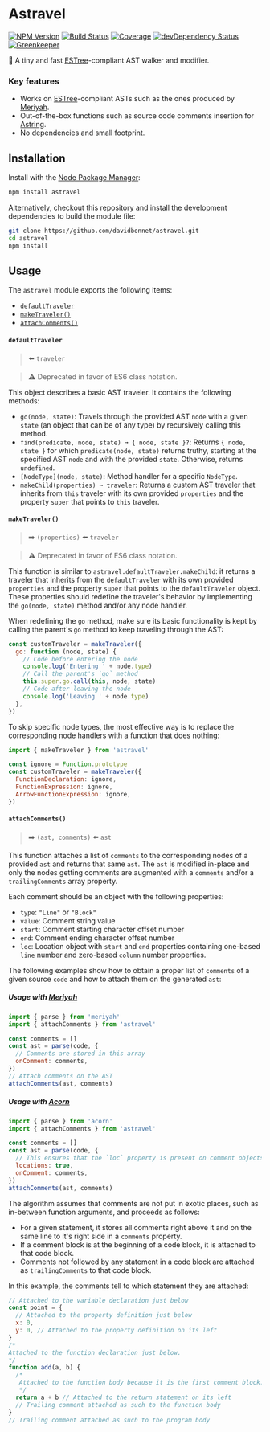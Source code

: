 # Astravel

[![NPM Version](https://img.shields.io/npm/v/astravel.svg)](https://www.npmjs.org/package/astravel)
[![Build Status](https://travis-ci.org/davidbonnet/astravel.svg?branch=master)](https://travis-ci.org/davidbonnet/astravel)
[![Coverage](https://codecov.io/gh/davidbonnet/astravel/branch/master/graph/badge.svg)](https://codecov.io/gh/davidbonnet/astravel)
[![devDependency Status](https://david-dm.org/davidbonnet/astravel/dev-status.svg)](https://david-dm.org/davidbonnet/astravel#info=devDependencies)
[![Greenkeeper](https://badges.greenkeeper.io/davidbonnet/astravel.svg)](https://greenkeeper.io/)

👟 A tiny and fast [ESTree](https://github.com/estree/estree)-compliant AST walker and modifier.

### Key features

- Works on [ESTree](https://github.com/estree/estree)-compliant ASTs such as the ones produced by [Meriyah](https://github.com/meriyah/meriyah).
- Out-of-the-box functions such as source code comments insertion for [Astring](https://github.com/davidbonnet/astring).
- No dependencies and small footprint.

## Installation

Install with the [Node Package Manager](https://www.npmjs.com/package/astravel):

```bash
npm install astravel
```

Alternatively, checkout this repository and install the development dependencies to build the module file:

```bash
git clone https://github.com/davidbonnet/astravel.git
cd astravel
npm install
```

## Usage

The `astravel` module exports the following items:

<!-- MarkdownTOC autolink="true" levels="4" -->

- [`defaultTraveler`](#defaulttraveler)
- [`makeTraveler()`](#maketraveler)
- [`attachComments()`](#attachcomments)

<!-- /MarkdownTOC -->

#### `defaultTraveler`

> ⬅️ `traveler`

> ⚠️ Deprecated in favor of ES6 class notation.

This object describes a basic AST traveler. It contains the following methods:

- `go(node, state)`: Travels through the provided AST `node` with a given `state` (an object that can be of any type) by recursively calling this method.
- `find(predicate, node, state) ➞ { node, state }?`: Returns `{ node, state }` for which `predicate(node, state)` returns truthy, starting at the specified AST `node` and with the provided `state`. Otherwise, returns `undefined`.
- `[NodeType](node, state)`: Method handler for a specific `NodeType`.
- `makeChild(properties) ➞ traveler`: Returns a custom AST traveler that inherits from `this` traveler with its own provided `properties` and the property `super` that points to `this` traveler.

#### `makeTraveler()`

> ➡️ `(properties)`
> ⬅️ `traveler`

> ⚠️ Deprecated in favor of ES6 class notation.

This function is similar to `astravel.defaultTraveler.makeChild`: it returns a traveler that inherits from the `defaultTraveler` with its own provided `properties` and the property `super` that points to the `defaultTraveler` object. These properties should redefine the traveler's behavior by implementing the `go(node, state)` method and/or any node handler.

When redefining the `go` method, make sure its basic functionality is kept by calling the parent's `go` method to keep traveling through the AST:

```javascript
const customTraveler = makeTraveler({
  go: function (node, state) {
    // Code before entering the node
    console.log('Entering ' + node.type)
    // Call the parent's `go` method
    this.super.go.call(this, node, state)
    // Code after leaving the node
    console.log('Leaving ' + node.type)
  },
})
```

To skip specific node types, the most effective way is to replace the corresponding node handlers with a function that does nothing:

```javascript
import { makeTraveler } from 'astravel'

const ignore = Function.prototype
const customTraveler = makeTraveler({
  FunctionDeclaration: ignore,
  FunctionExpression: ignore,
  ArrowFunctionExpression: ignore,
})
```

#### `attachComments()`

> ➡️ `(ast, comments)`
> ⬅️ `ast`

This function attaches a list of `comments` to the corresponding nodes of a provided `ast` and returns that same `ast`. The `ast` is modified in-place and only the nodes getting comments are augmented with a `comments` and/or a `trailingComments` array property.

Each comment should be an object with the following properties:

- `type`: `"Line"` or `"Block"`
- `value`: Comment string value
- `start`: Comment starting character offset number
- `end`: Comment ending character offset number
- `loc`: Location object with `start` and `end` properties containing one-based `line` number and zero-based `column` number properties.

The following examples show how to obtain a proper list of `comments` of a given source `code` and how to attach them on the generated `ast`:

##### Usage with [Meriyah](https://github.com/meriyah/meriyah)

```javascript
import { parse } from 'meriyah'
import { attachComments } from 'astravel'

const comments = []
const ast = parse(code, {
  // Comments are stored in this array
  onComment: comments,
})
// Attach comments on the AST
attachComments(ast, comments)
```

##### Usage with [Acorn](https://github.com/acornjs/acorn)

```javascript
import { parse } from 'acorn'
import { attachComments } from 'astravel'

const comments = []
const ast = parse(code, {
  // This ensures that the `loc` property is present on comment objects
  locations: true,
  onComment: comments,
})
attachComments(ast, comments)
```

The algorithm assumes that comments are not put in exotic places, such as in-between function arguments, and proceeds as follows:

- For a given statement, it stores all comments right above it and on the same line to it's right side in a `comments` property.
- If a comment block is at the beginning of a code block, it is attached to that code block.
- Comments not followed by any statement in a code block are attached as `trailingComments` to that code block.

In this example, the comments tell to which statement they are attached:

```javascript
// Attached to the variable declaration just below
const point = {
  // Attached to the property definition just below
  x: 0,
  y: 0, // Attached to the property definition on its left
}
/*
Attached to the function declaration just below.
*/
function add(a, b) {
  /*
   Attached to the function body because it is the first comment block.
   */
  return a + b // Attached to the return statement on its left
  // Trailing comment attached as such to the function body
}
// Trailing comment attached as such to the program body
```
